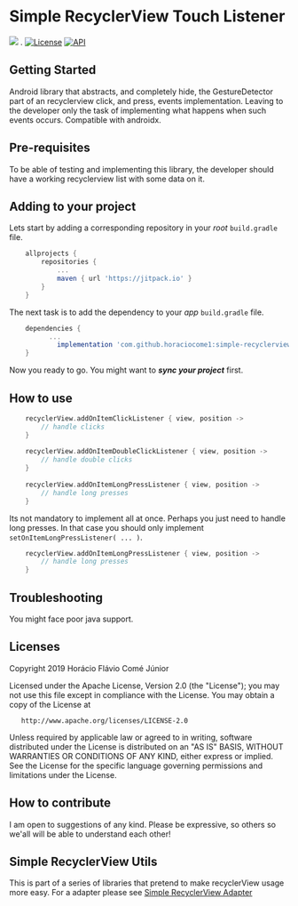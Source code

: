# Simple RecyclerView Touch Listener 
[![](https://jitpack.io/v/horaciocome1/simple-recyclerview-touch-listener.svg)](https://jitpack.io/#horaciocome1/simple-recyclerview-touch-listener) . [![License](https://img.shields.io/badge/license-Apache%202-blue.svg)](https://www.apache.org/licenses/LICENSE-2.0) [![API](https://img.shields.io/badge/API-14%2B-brightgreen.svg?style=flat)](https://android-arsenal.com/api?level=14)

## Getting Started
Android library that abstracts, and completely hide, the GestureDetector part of an recyclerview click, and press, events implementation. Leaving to the developer only the task of implementing what happens when such events occurs.
Compatible with androidx.

## Pre-requisites
To be able of testing and implementing this library, the developer should have a working recyclerview list with some data on it.

## Adding to your project
Lets start by adding a corresponding repository in your _root_ `build.gradle` file.
```gradle
	allprojects {
		repositories {
			...
			maven { url 'https://jitpack.io' }
		}
	}
 ```
The next task is to add the dependency to your _app_ `build.gradle` file.
```gradle
	dependencies {
          ...
	        implementation 'com.github.horaciocome1:simple-recyclerview-touch-listener:0.2.2'
	}
```
Now you ready to go. You might want to _**sync your project**_ first.

## How to use
```kotlin
    recyclerView.addOnItemClickListener { view, position -> 
        // handle clicks
    }
    
    recyclerView.addOnItemDoubleClickListener { view, position ->
        // handle double clicks
    }
    
    recyclerView.addOnItemLongPressListener { view, position -> 
        // handle long presses
    }
```

Its not mandatory to implement all at once. Perhaps you just need to handle long presses. In that case you should only implement `setOnItemLongPressListener( ... )`.
```kotlin
    recyclerView.addOnItemLongPressListener { view, position -> 
        // handle long presses
    }
```

## Troubleshooting
You might face poor java support.

## Licenses
   Copyright 2019 Horácio Flávio Comé Júnior

   Licensed under the Apache License, Version 2.0 (the "License");
   you may not use this file except in compliance with the License.
   You may obtain a copy of the License at

       http://www.apache.org/licenses/LICENSE-2.0

   Unless required by applicable law or agreed to in writing, software
   distributed under the License is distributed on an "AS IS" BASIS,
   WITHOUT WARRANTIES OR CONDITIONS OF ANY KIND, either express or implied.
   See the License for the specific language governing permissions and
   limitations under the License.

## How to contribute
I am open to suggestions of any kind.
Please be expressive, so others so we'all will be able to understand each other!

## Simple RecyclerView Utils
This is part of a series of libraries that pretend to make recyclerView usage more easy.
For a adapter please see [Simple RecyclerView Adapter](https://github.com/horaciocome1/simple-recyclerview-adapter)